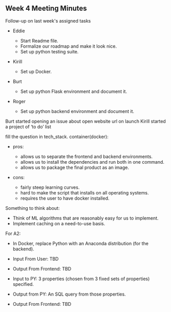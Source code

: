 ## Week 4 Meeting Minutes
Follow-up on last week's assigned tasks
- Eddie
  - Start Readme file.
  - Formalize our roadmap and make it look nice.
  - Set up python testing suite.

- Kirill
  - Set up Docker.

- Burt
  - Set up python Flask environment and document it.

- Roger
  - Set up python backend environment and document it.


Burt started opening an issue about open website url on launch
Kirill started a project of ‘to do’ list

fill the question in tech_stack. 
container(docker):
- pros: 
  - allows us to separate the frontend and backend environments.
  - allows us to install the dependencies and run both in one command.
  - allows us to package the final product as an image.

- cons:
  - fairly steep learning curves.
  - hard to make the script that installs on all operating systems.
  - requires the user to have docker installed.

Something to think about:
- Think of ML algorithms that are reasonably easy for us to implement.
- Implement caching on a need-to-use basis.

For A2:

- In Docker, replace Python with an Anaconda distribution (for the backend).

- Input From User: TBD
- Output From Frontend: TBD

- Input to PY: 3 properties (chosen from 3 fixed sets of properties) specified.
- Output from PY: An SQL query from those properties.

- Output From Frontend: TBD
